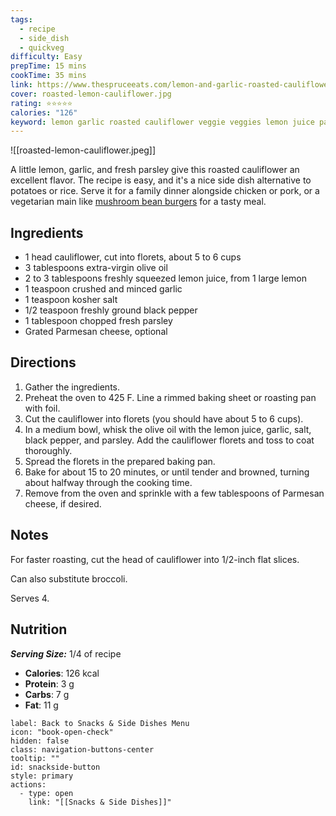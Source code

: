 ```yaml
---
tags:
  - recipe
  - side_dish
  - quickveg
difficulty: Easy
prepTime: 15 mins
cookTime: 35 mins
link: https://www.thespruceeats.com/lemon-and-garlic-roasted-cauliflower-3052527
cover: roasted-lemon-cauliflower.jpg
rating: ⭐️⭐️⭐️⭐️⭐️
calories: "126"
keyword: lemon garlic roasted cauliflower veggie veggies lemon juice parmesan cheese
---
```


![[roasted-lemon-cauliflower.jpeg]]

A little lemon, garlic, and fresh parsley give this roasted cauliflower an excellent flavor. The recipe is easy, and it's a nice side dish alternative to potatoes or rice. Serve it for a family dinner alongside chicken or pork, or a vegetarian main like [mushroom bean burgers](https://www.thespruceeats.com/vegan-mushroom-bean-burger-recipe-3378623) for a tasty meal.

## Ingredients
- 1 head cauliflower, cut into florets, about 5 to 6 cups
- 3 tablespoons extra-virgin olive oil
- 2 to 3 tablespoons freshly squeezed lemon juice, from 1 large lemon
- 1 teaspoon crushed and minced garlic
- 1 teaspoon kosher salt
- 1/2 teaspoon freshly ground black pepper
- 1 tablespoon chopped fresh parsley
- Grated Parmesan cheese, optional


## Directions
1. Gather the ingredients.
2. Preheat the oven to 425 F. Line a rimmed baking sheet or roasting pan with foil.
3. Cut the cauliflower into florets (you should have about 5 to 6 cups).
4. In a medium bowl, whisk the olive oil with the lemon juice, garlic, salt, black pepper, and parsley. Add the cauliflower florets and toss to coat thoroughly.
5. Spread the florets in the prepared baking pan.
2. Bake for about 15 to 20 minutes, or until tender and browned, turning about halfway through the cooking time.
3. Remove from the oven and sprinkle with a few tablespoons of Parmesan cheese, if desired.

## Notes
For faster roasting, cut the head of cauliflower into 1/2-inch flat slices.

Can also substitute broccoli.

Serves 4.

## Nutrition
***Serving Size:*** 1/4 of recipe
- **Calories**: 126 kcal
- **Protein**: 3 g 
- **Carbs**: 7 g
- **Fat**: 11 g


```meta-bind-button
label: Back to Snacks & Side Dishes Menu
icon: "book-open-check"
hidden: false
class: navigation-buttons-center
tooltip: ""
id: snackside-button
style: primary
actions:
  - type: open
    link: "[[Snacks & Side Dishes]]"
```
 
